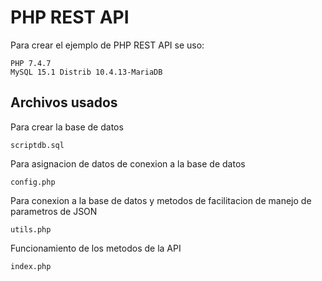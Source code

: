 # PHP REST API

Para crear el ejemplo de PHP REST API se uso:

    PHP 7.4.7
    MySQL 15.1 Distrib 10.4.13-MariaDB

## Archivos usados

Para crear la base de datos

    scriptdb.sql

Para asignacion de datos de conexion a la base de datos

    config.php

Para conexion a la base de datos y metodos de facilitacion de manejo de parametros de JSON

    utils.php

Funcionamiento de los metodos de la API

    index.php